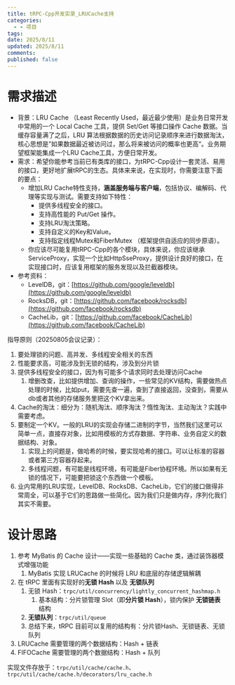 ```yaml
---
title: tRPC-Cpp开发实录_LRUCache支持
categories:
  - - 项目
tags: 
date: 2025/8/11
updated: 2025/8/11
comments: 
published: false
---
```

# 需求描述
- 背景：LRU Cache （Least Recently Used，最近最少使用）是业务日常开发中常用的一个 Local Cache 工具，提供 Set/Get 等接口操作 Cache 数据。当缓存容量满了之后，LRU 算法根据数据的历史访问记录顺序来进行数据淘汰，核心思想是”如果数据最近被访问过，那么将来被访问的概率也更高“。业务期望框架能集成一个LRU Cache工具，方便日常开发。
- 需求：希望你能参考当前已有类库的接口，为tRPC-Cpp设计一套灵活、易用的接口，更好地扩展tRPC的生态。具体来来说，在实现时，你需要注意下面的要点：
    - 增加LRU Cache特性支持，**涵盖服务端与客户端**，包括协议、编解码、代理等实现与测试。需要支持如下特性：
        - 提供多线程安全的接口。
        - 支持高性能的 Put/Get 操作。
        - 支持LRU淘汰策略。
        - 支持自定义的Key和Value。
        - 支持指定线程Mutex和FiberMutex （框架提供自适应的同步原语）。
    - 你应该尽可能复用tRPC-Cpp的各个模块，具体来说，你应该继承 ServiceProxy，实现一个比如HttpSseProxy，提供设计良好的接口，在实现接口时，应该复用框架的服务发现以及拦截器模块。
- 参考资料：
    - LevelDB，git：[https://github.com/google/leveldb](https://github.com/google/leveldb)
    - RocksDB，git：[https://github.com/facebook/rocksdb](https://github.com/facebook/rocksdb)
    - CacheLib，git：[https://github.com/facebook/CacheLib](https://github.com/facebook/CacheLib)

指导原则（20250805会议记录）：
1. 要处理锁的问题、高并发、多线程安全相关的东西
2. 性能要求高，可能涉及到无锁的结构，涉及到分片锁
3. 提供多线程安全的接口，因为有可能多个请求同时去处理访问Cache
    1. 增删改查，比如提供增加、查询的操作，一些常见的KV结构，需要做热点处理的时候，比如put，需要先查一遍，查到了直接返回，没查到，需要从db或者其他的存储服务里把这个KV拿出来。
4. Cache的淘汰：细分为：随机淘汰、顺序淘汰？惰性淘汰、主动淘汰？实践中需要考虑。
5. 要制定一个KV。一般的LRU的实现会存储二进制的字节，当然我们这里可以简单一点，直接存对象，比如用模板的方式存数据、字符串、业务自定义的数据结构、对象。
    1. 实现上的问题是，做哈希的时候，要实现哈希的接口。可以让标准的容器或者第三方容器存起来。
    2. 多线程问题，有可能是线程环境，有可能是Fiber协程环境。所以如果有无锁的情况下，可能要把锁这个东西做一个模板。
6. 业内常用的LRU实现，LevelDB、RocksDB、CacheLib，它们的接口做得非常周全，可以基于它们的思路做一些简化。因为我们只是做内存，序列化我们其实不需要。

# 设计思路
1. 参考 MyBatis 的 Cache 设计——实现一些基础的 Cache 类，通过装饰器模式增强功能
    1. MyBatis 实现 LRUCache 的时候将 LRU 和底层的存储逻辑解耦
2. 在 tRPC 里面有实现好的**无锁 Hash** 以及 **无锁队列**
    1. 无锁 Hash：`trpc/util/concurrency/lightly_concurrent_hashmap.h`
        1. 基本结构：分片锁管理 Slot（即**分片锁 Hash**），锁内保护 **无锁链表** 结构
    2. **无锁队列**：`trpc/util/queue`
    3. 总结下来，tRPC 目前可以复用的结构有：分片锁Hash、无锁链表、无锁队列
3. LRUCache 需要管理的两个数据结构：Hash + 链表
4. FIFOCache 需要管理的两个数据结构：Hash + 队列

实现文件存放于：`trpc/util/cache/cache.h`、`trpc/util/cache/cache.h/decorators/lru_cache.h`
# 